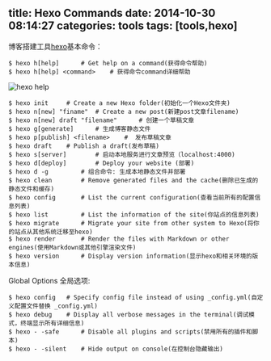 title: Hexo Commands
date: 2014-10-30 08:14:27
categories: tools
tags: [tools,hexo]
---

博客搭建工具[hexo](http://hexo.io/)基本命令：

	$ hexo h[help] 		# Get help on a command(获得命令帮助)
	$ hexo h[help] <command> 	# 获得命令command详细帮助

<img src="http://7xlmfk.com1.z0.glb.clouddn.com/imgs/article/hexo_help.png" alt="hexo help" />

<!--more-->

	$ hexo init 	# Create a new Hexo folder(初始化一个Hexo文件夹)
	$ hexo n[new] "finame" 	# Create a new post(新建post文章filename)
	$ hexo n[new] draft "filename"  	# 创建一个草稿文章
	$ hexo g[generate]		# 生成博客静态文件
	$ hexo p[publish] <filename>	#  发布草稿文章
	$ hexo draft 	# Publish a draft(发布草稿)
	$ hexo s[server] 		# 启动本地服务进行文章预览（localhost:4000)
	$ hexo d[deploy] 		# Deploy your website (部署)
	$ hexo d -g 		# 组合命令: 生成本地静态文件并部署
	$ hexo clean 		# Remove generated files and the cache(删除已生成的静态文件和缓存)
	$ hexo config 		# List the current configuration(查看当前所有的配置信息列表)
	$ hexo list 		# List the information of the site(你站点的信息列表)
	$ hexo migrate 		# Migrate your site from other system to Hexo(将你的站点从其他系统迁移至hexo)
	$ hexo render 		# Render the files with Markdown or other engines(使用Markdown或其他引擎渲染文件)
	$ hexo version		# Display version information(显示hexo和相关环境的版本信息)

Global Options 全局选项:

	$ hexo config 	# Specify config file instead of using _config.yml(自定义配置文件替换 _config.yml)
	$ hexo debug	# Display all verbose messages in the terminal(调试模式，终端显示所有详细信息)
	$ hexo - -safe 		# Disable all plugins and scripts(禁用所有的插件和脚本)
	$ hexo - -silent  	# Hide output on console(在控制台隐藏输出)